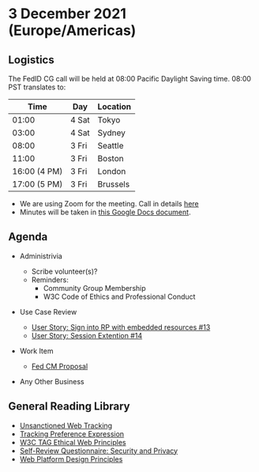 # 3 December 2021 (Europe/Americas)

## Logistics

The FedID CG call will be held at 08:00 Pacific Daylight Saving time. 08:00 PST translates to:

| Time         | Day    | Location      |
| ------------ | ------ | ------------- |
| 01:00        | 4 Sat | Tokyo         |
| 03:00        | 4 Sat | Sydney        |
| 08:00        | 3 Fri | Seattle       |
| 11:00        | 3 Fri | Boston        |
| 16:00 (4 PM) | 3 Fri | London        |
| 17:00 (5 PM) | 3 Fri | Brussels      |

* We are using Zoom for the meeting. Call in details [here](https://www.w3.org/events/meetings/fe00b52d-3edf-4ad0-8b0f-3aa711bcab0e/20211015T080000) 
* Minutes will be taken in [this Google Docs document](https://docs.google.com/document/d/1O7Rn8Aj4rsYWohdEP61lnGdgkai0xTZFQgm7XEA0RBM/edit#).


## Agenda

* Administrivia
   * Scribe volunteer(s)?
   * Reminders: 
     * Community Group Membership
     * W3C Code of Ethics and Professional Conduct
 
* Use Case Review
   *  [User Story: Sign into RP with embedded resources #13](https://github.com/fedidcg/use-case-library/issues/13)
   *  [User Story: Session Extention #14](https://github.com/fedidcg/use-case-library/issues/14)

* Work Item
   * [Fed CM Proposal](https://github.com/fedidcg/proposals/issues/1)
 
* Any Other Business


## General Reading Library
* [Unsanctioned Web Tracking](https://www.w3.org/2001/tag/doc/unsanctioned-tracking/)
* [Tracking Preference Expression](https://www.w3.org/TR/tracking-dnt/)
* [W3C TAG Ethical Web Principles](https://www.w3.org/2001/tag/doc/ethical-web-principles/)
* [Self-Review Questionnaire: Security and Privacy](https://www.w3.org/TR/security-privacy-questionnaire/)
* [Web Platform Design Principles](https://w3ctag.github.io/design-principles/)